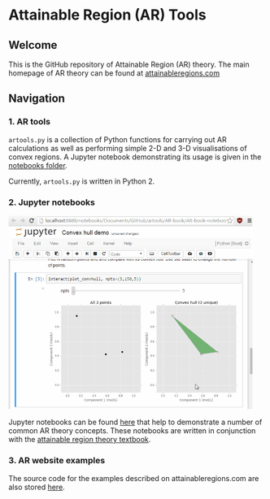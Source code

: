 # Attainable Region (AR) Tools

## Welcome
This is the GitHub repository of Attainable Region (AR) theory. The main homepage of AR theory can be found at [attainableregions.com](http://attainableregions.com "AR theory homepage")

## Navigation
### 1. AR tools
`artools.py` is a collection of Python functions for carrying out AR calculations as well as performing simple 2-D and 3-D visualisations of convex regions. A Jupyter notebook demonstrating its usage is given in the [notebooks folder](./AR-book/AR-book-notebooks/Ch%208/artools%20demos.ipynb).

Currently, `artools.py` is written in Python 2.

### 2. Jupyter notebooks
<img src="./AR-book/notebook_demo.gif" width="480">

Jupyter notebooks can be found [here](./AR-book/AR-book-notebooks) that help to demonstrate a number of common AR theory concepts. These notebooks are written in conjunction with the [attainable region theory textbook](http://eu.wiley.com/WileyCDA/WileyTitle/productCd-1119157889.html).

### 3. AR website examples
The source code for the examples described on attainableregions.com are also stored [here](./AR-book/website-examples).
